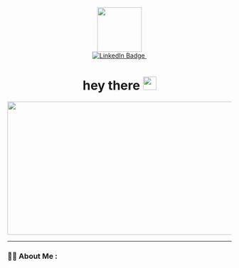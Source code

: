 
<div id="header" align="center">
  <img src="https://c8.alamy.com/comp/KCCEFY/software-language-programmer-avatar-KCCEFY.jpg" width="100" height="100"/>
</div>
<div id="badges" display="flex" flex-direction="row" align="center" >
  <a href="https://www.linkedin.com/in/sanjay-kumar-54a85623a/">
    <img src="https://img.shields.io/badge/LinkedIn-blue?style=for-the-badge&logo=linkedin&logoColor=white" alt="LinkedIn Badge"/>
  </a>
  <img src="https://komarev.com/ghpvc/?username=Sanjay-272002&style=flat-square&color=blue" alt=""/>
</div>
<div align="center">
<h1>
  hey there
  <img src="https://media.giphy.com/media/hvRJCLFzcasrR4ia7z/giphy.gif" width="30px"/>
</h1>
</div>
<div align="center">
  <img src="https://media.giphy.com/media/dWesBcTLavkZuG35MI/giphy.gif" width="600" height="300"/>
</div>


---


### :man_technologist: About Me :
